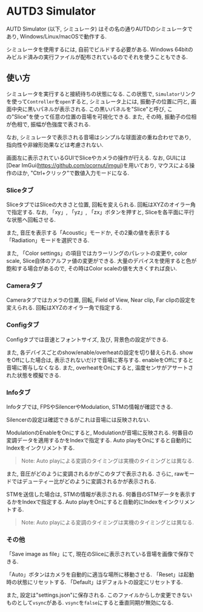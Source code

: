 # AUTD3 Simulator

AUTD Simulator (以下, シミュレータ) はその名の通りAUTDのシミュレータであり, Windows/Linux/macOSで動作する.

シミュレータを使用するには, 自前でビルドする必要がある.
Windows 64bitのみビルド済みの実行ファイルが配布されているのでそれを使うこともできる.

## 使い方

シミュレータを実行すると接続待ちの状態になる.
この状態で, `Simulator`リンクを使って`Controller`を`open`すると, シミュレータ上には, 振動子の位置に円と, 画面中央に黒いパネルが表示される.
この黒いパネルを"Slice"と呼び, この"Slice"を使って任意の位置の音場を可視化できる.
また, その時, 振動子の位相が色相で, 振幅が色強度で表される.

なお, シミュレータで表示される音場はシンプルな球面波の重ね合わせであり, 指向性や非線形効果などは考慮されない.

画面左に表示されているGUIでSliceやカメラの操作が行える.
なお, GUIには[Dear ImGui(https://github.com/ocornut/imgui)を用いており, マウスによる操作のほか, "Ctrl+クリック"で数値入力モードになる.

### Sliceタブ

SliceタブではSliceの大きさと位置, 回転を変えられる.
回転はXYZのオイラー角で指定する.
なお, 「xy」, 「yz」, 「zx」ボタンを押すと, Sliceを各平面に平行な状態へ回転させる.

また, 音圧を表示する「Acoustic」モードか, その2乗の値を表示する「Radiation」モードを選択できる.

また, 「Color settings」の項目ではカラーリングのパレットの変更や, color scale, Slice自体のアルファ値の変更ができる.
大量のデバイスを使用すると色が飽和する場合があるので, その時はColor scaleの値を大きくすれば良い.

### Cameraタブ

Cameraタブではカメラの位置, 回転, Field of View, Near clip, Far clipの設定を変えられる.
回転はXYZのオイラー角で指定する.

### Configタブ

Configタブでは音速とフォントサイズ, 及び, 背景色の設定ができる.

また, 各デバイスごとのshow/enable/overheatの設定を切り替えられる.
showをOffにした場合は, 表示されないだけで音場に寄与する.
enableをOffにすると音場に寄与しなくなる.
また, overheatをOnにすると, 温度センサがアサートされた状態を模擬できる.

### Infoタブ

Infoタブでは, FPSやSilencerやModulation, STMの情報が確認できる.

Silencerの設定は確認できるがこれは音場には反映されない.

ModulationのEnableをOnにすると, Modulationが音場に反映される.
何番目の変調データを適用するかをIndexで指定する.
Auto playをOnにすると自動的にIndexをインクリメントする.

> Note: Auto playによる変調のタイミングは実機のタイミングとは異なる.

また, 音圧がどのように変調されるかがこのタブで表示される.
さらに, rawモードではデューティー比がどのように変調されるかが表示される.

STMを送信した場合は, STMの情報が表示される.
何番目のSTMデータを表示するかをIndexで指定する.
Auto playをOnにすると自動的にIndexをインクリメントする.

> Note: Auto playによる変調のタイミングは実機のタイミングとは異なる.

### その他

「Save image as file」にて, 現在のSliceに表示されている音場を画像で保存できる.

「Auto」ボタンはカメラを自動的に適当な場所に移動させる.
「Reset」は起動時の状態にリセットする.
「Default」はデフォルトの設定にリセットする.

また, 設定は"settings.json"に保存される.
このファイルからしか変更できないものとして`vsync`がある.
`vsync`を`false`にすると垂直同期が無効になる.
